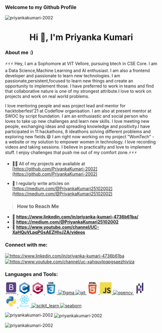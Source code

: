 

<!--
**PriyankaKumari-2002/PriyankaKumari-2002** is a ✨ _special_ ✨ repository because its `README.md` (this file) appears on your GitHub profile.

Here are some ideas to get you started:

- 🔭 I’m currently working on ...
- 🌱 I’m currently learning ...
- 👯 I’m looking to collaborate on ...
- 🤔 I’m looking for help with ...
- 💬 Ask me about ...
- 📫 How to reach me: ...
- 😄 Pronouns: ...
- ⚡ Fun fact: ...
-->
 ### Welcome to my Github Profile
 
<p align="left"> <img src="https://komarev.com/ghpvc/?username=priyankakumari-2002&label=Profile%20views&color=0e75b6&style=flat" alt="priyankakumari-2002" /> </p>

 <h1 align="center">Hi 👋, I'm Priyanka Kumari</h1>
<h3 align="left">About me :)</h3>
 
 
⚡⚡⚡ Hey, I am a Sophomore at VIT Vellore, pursuing btech in CSE Core. I am a Data Science,Machine Learning and AI enthusiast. I am also a frontend developer and passionate to learn new technologies. I am passionate,persistent,focused to learn new things and create an opportunity to implement those. I have preferred to work in teams and find that collaborative nature is one of my strongest attribute.I love to work on projects and work on real world problems.


I love mentoring people and was project lead and mentor for hacktoberfest'21 at Codeflow organisation. I am also at present mentor at SWOC by script foundation.
I am an enthusiastic and social person who loves to take up new challenges and learn new skills. I love meeting new people, exchanging ideas and spreading knowledge and positivity.I have participated in 11 hackathons, 8 ideathons solving different problems and exploring new fields.😄
I am right now working on my project "WomTech" - a website or my solution to empower women in technology.
I love recording videos and taking sessions.
I believe in practicality and love to implement stuff. I enjoy challenges that push me out of my comfort zone.⚡⚡⚡


- 👨‍💻 All of my projects are available at [https://github.com/PriyankaKumari-2002](https://github.com/PriyankaKumari-2002)

- 📝 I regularly write articles on [https://medium.com/@PriyankaKumari25102002](https://medium.com/@PriyankaKumari25102002)




> ### How to Reach Me
- 👯 **https://www.linkedin.com/in/priyanka-kumari-4736b61ba/**   
- 👯  **https://medium.com/@PriyankaKumari25102002**  
- 👯  **https://www.youtube.com/channel/UC-XaHQuVLpqPGsAEZHIvJZA/videos**

<h3 align="left">Connect with me:</h3>
<p align="left">
<a href="https://linkedin.com/in/https://www.linkedin.com/in/priyanka-kumari-4736b61ba" target="blank"><img align="center" src="https://raw.githubusercontent.com/rahuldkjain/github-profile-readme-generator/master/src/images/icons/Social/linked-in-alt.svg" alt="https://www.linkedin.com/in/priyanka-kumari-4736b61ba" height="30" width="40" /></a> <a href="https://www.youtube.com/c/https://www.youtube.com/channel/uc-xahquvlpqpgsaezhivjza" target="blank"><img align="center" src="https://raw.githubusercontent.com/rahuldkjain/github-profile-readme-generator/master/src/images/icons/Social/youtube.svg" alt="https://www.youtube.com/channel/uc-xahquvlpqpgsaezhivjza" height="30" width="40" /></a> </p>

<h3 align="left">Languages and Tools:</h3>
<p align="left"> <a href="https://getbootstrap.com" target="_blank" rel="noreferrer"> <img src="https://raw.githubusercontent.com/devicons/devicon/master/icons/bootstrap/bootstrap-plain-wordmark.svg" alt="bootstrap" width="40" height="40"/> </a> <a href="https://www.cprogramming.com/" target="_blank" rel="noreferrer"> <img src="https://raw.githubusercontent.com/devicons/devicon/master/icons/c/c-original.svg" alt="c" width="40" height="40"/> </a> <a href="https://www.w3schools.com/cpp/" target="_blank" rel="noreferrer"> <img src="https://raw.githubusercontent.com/devicons/devicon/master/icons/cplusplus/cplusplus-original.svg" alt="cplusplus" width="40" height="40"/> </a> <a href="https://www.w3schools.com/css/" target="_blank" rel="noreferrer"> <img src="https://raw.githubusercontent.com/devicons/devicon/master/icons/css3/css3-original-wordmark.svg" alt="css3" width="40" height="40"/> </a> <a href="https://www.figma.com/" target="_blank" rel="noreferrer"> <img src="https://www.vectorlogo.zone/logos/figma/figma-icon.svg" alt="figma" width="40" height="40"/> </a> <a href="https://git-scm.com/" target="_blank" rel="noreferrer"> <img src="https://www.vectorlogo.zone/logos/git-scm/git-scm-icon.svg" alt="git" width="40" height="40"/> </a> <a href="https://www.w3.org/html/" target="_blank" rel="noreferrer"> <img src="https://raw.githubusercontent.com/devicons/devicon/master/icons/html5/html5-original-wordmark.svg" alt="html5" width="40" height="40"/> </a> <a href="https://developer.mozilla.org/en-US/docs/Web/JavaScript" target="_blank" rel="noreferrer"> <img src="https://raw.githubusercontent.com/devicons/devicon/master/icons/javascript/javascript-original.svg" alt="javascript" width="40" height="40"/> </a> <a href="https://opencv.org/" target="_blank" rel="noreferrer"> <img src="https://www.vectorlogo.zone/logos/opencv/opencv-icon.svg" alt="opencv" width="40" height="40"/> </a> <a href="https://pandas.pydata.org/" target="_blank" rel="noreferrer"> <img src="https://raw.githubusercontent.com/devicons/devicon/2ae2a900d2f041da66e950e4d48052658d850630/icons/pandas/pandas-original.svg" alt="pandas" width="40" height="40"/> </a> <a href="https://www.python.org" target="_blank" rel="noreferrer"> <img src="https://raw.githubusercontent.com/devicons/devicon/master/icons/python/python-original.svg" alt="python" width="40" height="40"/> </a> <a href="https://reactjs.org/" target="_blank" rel="noreferrer"> <img src="https://raw.githubusercontent.com/devicons/devicon/master/icons/react/react-original-wordmark.svg" alt="react" width="40" height="40"/> </a> <a href="https://scikit-learn.org/" target="_blank" rel="noreferrer"> <img src="https://upload.wikimedia.org/wikipedia/commons/0/05/Scikit_learn_logo_small.svg" alt="scikit_learn" width="40" height="40"/> </a> <a href="https://seaborn.pydata.org/" target="_blank" rel="noreferrer"> <img src="https://seaborn.pydata.org/_images/logo-mark-lightbg.svg" alt="seaborn" width="40" height="40"/> </a> </p>

<p><img align="left" src="https://github-readme-stats.vercel.app/api/top-langs?username=priyankakumari-2002&show_icons=true&locale=en&layout=compact" alt="priyankakumari-2002" /></p>

<p>&nbsp;<img align="center" src="https://github-readme-stats.vercel.app/api?username=priyankakumari-2002&show_icons=true&locale=en" alt="priyankakumari-2002" /></p>

<p><img align="center" src="https://github-readme-streak-stats.herokuapp.com/?user=priyankakumari-2002&" alt="priyankakumari-2002" /></p>

 
